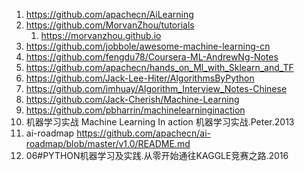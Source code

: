 

1.  https://github.com/apachecn/AiLearning
2.  https://github.com/MorvanZhou/tutorials
    1. https://morvanzhou.github.io
3.  https://github.com/jobbole/awesome-machine-learning-cn
4.  https://github.com/fengdu78/Coursera-ML-AndrewNg-Notes
5.  https://github.com/apachecn/hands_on_Ml_with_Sklearn_and_TF
6.  https://github.com/Jack-Lee-Hiter/AlgorithmsByPython
7.  https://github.com/imhuay/Algorithm_Interview_Notes-Chinese
8.  https://github.com/Jack-Cherish/Machine-Learning
9.  https://github.com/pbharrin/machinelearninginaction
10. 机器学习实战 Machine Learning In action 机器学习实战.Peter.2013
11. ai-roadmap https://github.com/apachecn/ai-roadmap/blob/master/v1.0/README.md
12. 06#PYTHON机器学习及实践.从零开始通往KAGGLE竞赛之路.2016